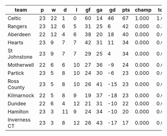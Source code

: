 |     team     | p  | w  | d  | l  | gf | ga | gd  | pts | champ | top2  | top3  | top4  |  5-7  | bot4  | bot3  | bot2  |
|--------------|----|----|----|----|----|----|-----|-----|-------|-------|-------|-------|-------|-------|-------|-------|
| Celtic       | 23 | 22 |  1 |  0 | 60 | 14 |  46 |  67 | 1.000 | 1.000 | 1.000 | 1.000 | 0.000 | 0.000 | 0.000 | 0.000|
| Rangers      | 23 | 12 |  6 |  5 | 31 | 25 |   6 |  42 | 0.000 | 0.321 | 0.887 | 0.982 | 0.018 | 0.000 | 0.000 | 0.000|
| Aberdeen     | 22 | 12 |  4 |  6 | 38 | 20 |  18 |  40 | 0.000 | 0.662 | 0.957 | 0.995 | 0.005 | 0.000 | 0.000 | 0.000|
| Hearts       | 23 |  9 |  7 |  7 | 42 | 31 |  11 |  34 | 0.000 | 0.011 | 0.092 | 0.602 | 0.397 | 0.000 | 0.000 | 0.000|
| St Johnstone | 23 |  9 |  7 |  7 | 29 | 25 |   4 |  34 | 0.000 | 0.006 | 0.063 | 0.413 | 0.586 | 0.000 | 0.000 | 0.000|
| Motherwell   | 22 |  6 |  6 | 10 | 27 | 36 |  -9 |  24 | 0.000 | 0.000 | 0.000 | 0.002 | 0.430 | 0.385 | 0.238 | 0.118|
| Partick      | 23 |  5 |  8 | 10 | 24 | 30 |  -6 |  23 | 0.000 | 0.000 | 0.000 | 0.001 | 0.481 | 0.345 | 0.204 | 0.098|
| Ross County  | 23 |  5 |  8 | 10 | 26 | 41 | -15 |  23 | 0.000 | 0.000 | 0.000 | 0.001 | 0.227 | 0.618 | 0.452 | 0.274|
| Kilmarnock   | 22 |  5 |  8 |  9 | 19 | 37 | -18 |  23 | 0.000 | 0.000 | 0.000 | 0.001 | 0.243 | 0.608 | 0.436 | 0.265|
| Dundee       | 22 |  6 |  4 | 12 | 21 | 31 | -10 |  22 | 0.000 | 0.000 | 0.000 | 0.003 | 0.435 | 0.388 | 0.246 | 0.133|
| Hamilton     | 23 |  3 | 11 |  9 | 24 | 34 | -10 |  20 | 0.000 | 0.000 | 0.000 | 0.000 | 0.133 | 0.751 | 0.607 | 0.428|
| Inverness CT | 23 |  3 |  8 | 12 | 26 | 43 | -17 |  17 | 0.000 | 0.000 | 0.000 | 0.000 | 0.047 | 0.903 | 0.816 | 0.685|
